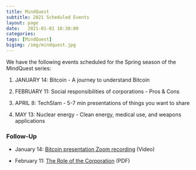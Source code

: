 ```yaml
---
title: MindQuest
subtitle: 2021 Scheduled Events
layout: page
date:   2021-01-01 18:30:00
categories: 
tags: [MindQuest]
bigimg: /img/mindquest.jpg
---
```

We have the following events scheduled for the Spring season of the MindQuest series:

1) JANUARY 14:  Bitcoin - A journey to understand Bitcoin

2) FEBRUARY 11: Social responsibilities of corporations - Pros & Cons  

3) APRIL 8: TechSlam - 5-7 min presentations of things you want to share 

4) MAY 13: Nuclear energy - Clean energy, medical use, and weapons applications 

### Follow-Up  

* January 14: [Bitcoin presentation Zoom recording](https://drive.google.com/open?id=1efJE9oNLJf6dBAm7o3CF18xqg48-0Xkv) (Video) 

* February 11: [The Role of the Corporation](/assets/present/2021/role-of-corporation.pdf) (PDF)
